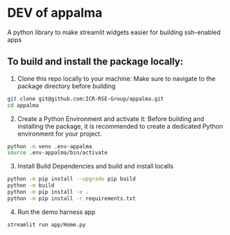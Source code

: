 # DEV of appalma

A python library to make streamlit widgets easier for building ssh-enabled apps

## To build and install the package locally:
1. Clone this repo locally to your machine:
Make sure to navigate to the package directory before building
```bash
git clone git@github.com:ICR-RSE-Group/appalma.git
cd appalma
```

2. Create a Python Environment and activate it:
Before building and installing the package, it is recommended to create a dedicated Python environment for your project.
```bash
python -m venv .env-appalma
source .env-appalma/bin/activate
```

3. Install Build Dependencies and build and install localls
```bash
python -m pip install --upgrade pip build
python -m build
python -m pip install -e .
python -m pip install -r requirements.txt
```

4. Run the demo harness app
```bash
streamlit run app/Home.py
```


